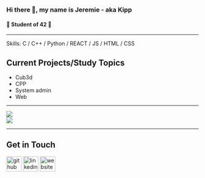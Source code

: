 ### Hi there 👋, my name is Jeremie - aka Kipp
#### 👾 Student of 42 👾
____________________________________________________________________
Skills: C / C++ / Python / REACT / JS / HTML / CSS

## Current Projects/Study Topics

- Cub3d
- CPP
- System admin
- Web

____________________________________________________________________

![](https://github-readme-stats.vercel.app/api?username=dot-kpp&theme=dark&hide_border=false&include_all_commits=true&count_private=true)<br/>
![](https://github-readme-stats.vercel.app/api/top-langs/?username=dot-kpp&theme=dark&hide_border=false&include_all_commits=true&count_private=false&layout=compact)


____________________________________________________________________

## Get in Touch

[<img src='https://cdn.jsdelivr.net/npm/simple-icons@3.0.1/icons/github.svg' alt='github' height='40'>](https://github.com/Dot-kpp)  [<img src='https://cdn.jsdelivr.net/npm/simple-icons@3.0.1/icons/linkedin.svg' alt='linkedin' height='40'>](https://www.linkedin.com/in/https://www.linkedin.com/in/jeremie-pilotte-791192145//)  [<img src='https://cdn.jsdelivr.net/npm/simple-icons@3.0.1/icons/icloud.svg' alt='website' height='40'>](https://pilodev.com/)  
